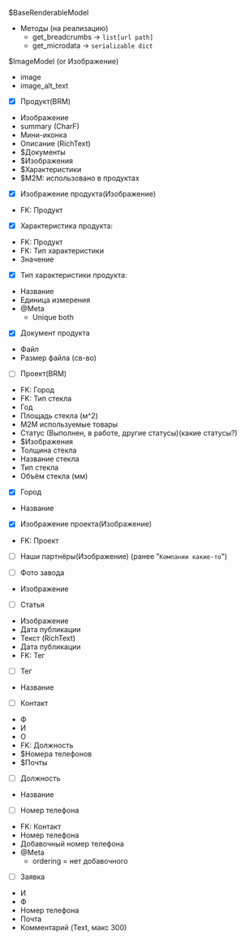 $BaseRenderableModel
- Методы (на реализацию)
	- get_breadcrumbs -> `list[url path]`
	- get_microdata -> `serializable dict`


$ImageModel (or Изображение)
- image
- image_alt_text

- [x] Продукт(BRM)
- Изображение
- summary (CharF)
- Мини-иконка
- Описание (RichText)
- $Документы
- $Изображения
- $Характеристики
- $M2M: использовано в продуктах

- [x] Изображение продукта(Изображение)
- FK: Продукт

- [x] Характеристика продукта:
- FK: Продукт
- FK: Тип характеристики
- Значение

- [x] Тип характеристики продукта:
- Название
- Единица измерения
- @Meta
	- Unique both

- [x] Документ продукта
- Файл
- Размер файла (св-во)

- [ ] Проект(BRM)
- FK: Город
- FK: Тип стекла
- Год
- Площадь стекла (м^2)
- M2M используемые товары
- Статус (Выполнен, в работе, другие статусы)(какие статусы?)
- $Изображения
- Толщина стекла
- Название стекла
- Тип стекла
- Объём стекла (мм)

- [x] Город
- Название

- [x] Изображение проекта(Изображение)
- FK: Проект

- [ ] Наши партнёры(Изображение) (ранее "`Компании какие-то`")

- [ ] Фото завода
- Изображение

- [ ] Статья
- Изображение
- Дата публикации
- Текст (RichText)
- Дата публикации
- FK: Тег

- [ ] Тег
- Название

- [ ] Контакт
- Ф
- И
- О
- FK: Должность
- $Номера телефонов
- $Почты

- [ ] Должность
- Название

- [ ] Номер телефона
- FK: Контакт
- Номер телефона
- Добавочный номер телефона
- @Meta
	- ordering = нет добавочного

- [ ] Заявка
- И
- Ф
- Номер телефона
- Почта
- Комментарий (Text, макс 300)